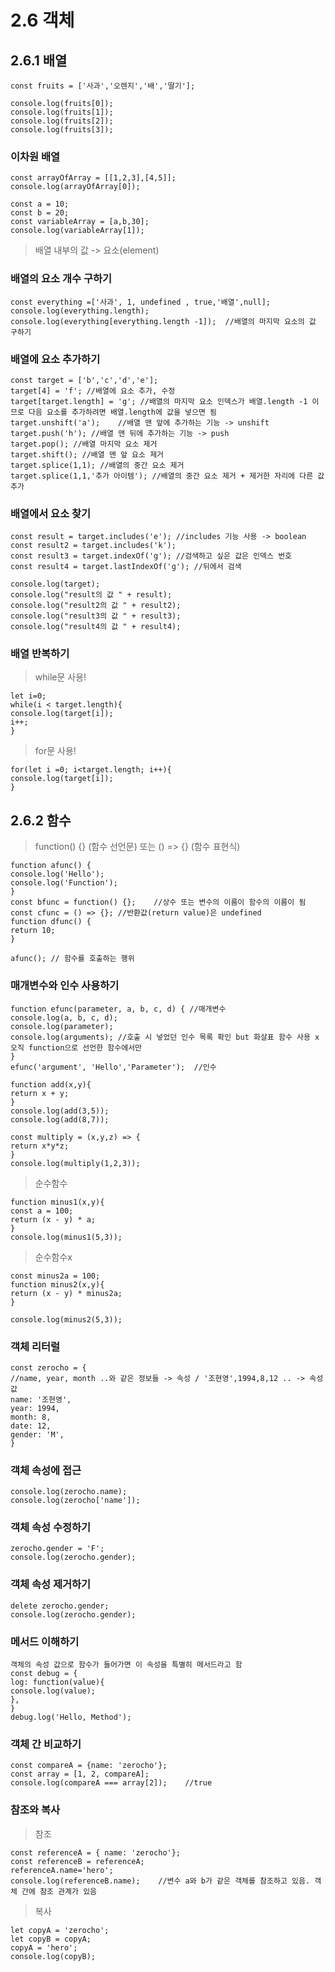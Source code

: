 # 2.6 객체

## 2.6.1 배열

````
const fruits = ['사과','오렌지','배','딸기'];

console.log(fruits[0]);
console.log(fruits[1]);
console.log(fruits[2]);
console.log(fruits[3]);
````

### 이차원 배열
````
const arrayOfArray = [[1,2,3],[4,5]];
console.log(arrayOfArray[0]);

const a = 10;
const b = 20;
const variableArray = [a,b,30];
console.log(variableArray[1]);
````

> 배열 내부의 값 -> 요소(element)

### 배열의 요소 개수 구하기
````
const everything =['사과', 1, undefined , true,'배열',null];
console.log(everything.length);
console.log(everything[everything.length -1]);  //배열의 마지막 요소의 값 구하기
````

### 배열에 요소 추가하기
````
const target = ['b','c','d','e'];
target[4] = 'f'; //배열에 요소 추가, 수정
target[target.length] = 'g'; //배열의 마지막 요소 인덱스가 배열.length -1 이므로 다음 요소를 추가하려면 배열.length에 값을 넣으면 됨
target.unshift('a');    //배열 맨 앞에 추가하는 기능 -> unshift
target.push('h'); //배열 맨 뒤에 추가하는 기능 -> push
target.pop(); //배열 마지막 요소 제거
target.shift(); //배열 맨 앞 요소 제거
target.splice(1,1); //배열의 중간 요소 제거
target.splice(1,1,'추가 아이템'); //배열의 중간 요소 제거 + 제거한 자리에 다른 값 추가
````

### 배열에서 요소 찾기
````
const result = target.includes('e'); //includes 기능 사용 -> boolean
const result2 = target.includes('k');
const result3 = target.indexOf('g'); //검색하고 싶은 값은 인덱스 번호
const result4 = target.lastIndexOf('g'); //뒤에서 검색

console.log(target);
console.log("result의 값 " + result);
console.log("result2의 값 " + result2);
console.log("result3의 값 " + result3);
console.log("result4의 값 " + result4);
````

### 배열 반복하기
> while문 사용!
````
let i=0;
while(i < target.length){
console.log(target[i]);
i++;
}
````

> for문 사용!
````
for(let i =0; i<target.length; i++){
console.log(target[i]);
}
````


## 2.6.2 함수
> function() {} (함수 선언문) 또는 () => {} (함수 표현식)

````
function afunc() {
console.log('Hello');
console.log('Function');
}
const bfunc = function() {};    //상수 또는 변수의 이름이 함수의 이름이 됨
const cfunc = () => {}; //반환값(return value)은 undefined
function dfunc() {
return 10;
}

afunc(); // 함수를 호출하는 행위
````


### 매개변수와 인수 사용하기
````
function efunc(parameter, a, b, c, d) { //매개변수
console.log(a, b, c, d);
console.log(parameter);
console.log(arguments); //호출 시 넣었던 인수 목록 확인 but 화살표 함수 사용 x 오직 function으로 선언한 함수에서만
}
efunc('argument', 'Hello','Parameter');  //인수
````

````
function add(x,y){
return x + y;
}
console.log(add(3,5));
console.log(add(8,7));

const multiply = (x,y,z) => {
return x*y*z;
}
console.log(multiply(1,2,3));
````

>순수함수
````
function minus1(x,y){
const a = 100;
return (x - y) * a;
}
console.log(minus1(5,3));
````

>순수함수x
````
const minus2a = 100;
function minus2(x,y){
return (x - y) * minus2a;
}

console.log(minus2(5,3));
````

### 객체 리터럴
````
const zerocho = {
//name, year, month ..와 같은 정보들 -> 속성 / '조현영',1994,8,12 .. -> 속성 값
name: '조현영',
year: 1994,
month: 8,
date: 12,
gender: 'M',
}
````

### 객체 속성에 접근
````
console.log(zerocho.name);
console.log(zerocho['name']);
````

### 객체 속성 수정하기
````
zerocho.gender = 'F';
console.log(zerocho.gender);
````

### 객체 속성 제거하기
````
delete zerocho.gender;
console.log(zerocho.gender);
````

### 메서드 이해하기
````
객체의 속성 값으로 함수가 들어가면 이 속성을 특별히 메서드라고 함
const debug = {
log: function(value){
console.log(value);
},
}
debug.log('Hello, Method');
````

### 객체 간 비교하기
````
const compareA = {name: 'zerocho'};
const array = [1, 2, compareA];
console.log(compareA === array[2]);    //true
````

### 참조와 복사
>참조
````
const referenceA = { name: 'zerocho'};
const referenceB = referenceA;
referenceA.name='hero';
console.log(referenceB.name);    //변수 a와 b가 같은 객체를 참조하고 있음. 객체 간에 참조 관계가 있음
````

>복사
````
let copyA = 'zerocho';
let copyB = copyA;
copyA = 'hero';
console.log(copyB);
````
